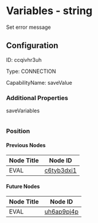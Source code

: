 # Variables - string 
Set error message
## Configuration
ID:  ccqivhr3uh

Type: CONNECTION 

CapabilityName: saveValue






### Additional Properties
saveVariables
```
```





### Position

#### Previous Nodes
| Node Title | Node ID |
| :------------- | ------------ |
| EVAL | [c6tyb3dxi1](./c6tyb3dxi1.md) | 
 
 #### Future Nodes
| Node Title | Node ID |
| :------------- | ------------ |
| EVAL |[uh6ap9pj4p](./uh6ap9pj4p.md) | 